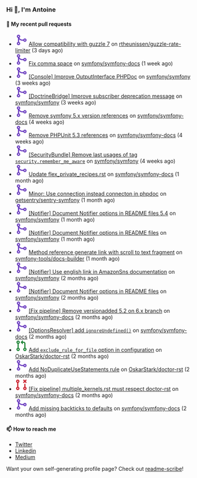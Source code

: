 ### Hi 👋, I'm Antoine

#### 👷 My recent pull requests

- ![](./assets/pr-merged.svg) [Allow compatibility with guzzle 7](https://github.com/rtheunissen/guzzle-rate-limiter/pull/11) on [rtheunissen/guzzle-rate-limiter](https://github.com/rtheunissen/guzzle-rate-limiter) (3 days ago)
- ![](./assets/pr-merged.svg) [Fix comma space](https://github.com/symfony/symfony-docs/pull/18521) on [symfony/symfony-docs](https://github.com/symfony/symfony-docs) (1 week ago)
- ![](./assets/pr-merged.svg) [[Console] Improve OutputInterface PHPDoc](https://github.com/symfony/symfony/pull/50755) on [symfony/symfony](https://github.com/symfony/symfony) (3 weeks ago)
- ![](./assets/pr-merged.svg) [[DoctrineBridge] Improve subscriber deprecation message](https://github.com/symfony/symfony/pull/50709) on [symfony/symfony](https://github.com/symfony/symfony) (3 weeks ago)
- ![](./assets/pr-merged.svg) [Remove symfony 5.x version references](https://github.com/symfony/symfony-docs/pull/18431) on [symfony/symfony-docs](https://github.com/symfony/symfony-docs) (4 weeks ago)
- ![](./assets/pr-merged.svg) [Remove PHPUnit 5.3 references](https://github.com/symfony/symfony-docs/pull/18430) on [symfony/symfony-docs](https://github.com/symfony/symfony-docs) (4 weeks ago)
- ![](./assets/pr-merged.svg) [[SecurityBundle] Remove last usages of tag `security.remember_me_aware`](https://github.com/symfony/symfony/pull/50694) on [symfony/symfony](https://github.com/symfony/symfony) (4 weeks ago)
- ![](./assets/pr-merged.svg) [Update flex_private_recipes.rst](https://github.com/symfony/symfony-docs/pull/18366) on [symfony/symfony-docs](https://github.com/symfony/symfony-docs) (1 month ago)
- ![](./assets/pr-merged.svg) [Minor: Use connection instead connecton in phpdoc](https://github.com/getsentry/sentry-symfony/pull/722) on [getsentry/sentry-symfony](https://github.com/getsentry/sentry-symfony) (1 month ago)
- ![](./assets/pr-merged.svg) [[Notifier] Document Notifier options in README files 5.4](https://github.com/symfony/symfony/pull/50379) on [symfony/symfony](https://github.com/symfony/symfony) (1 month ago)
- ![](./assets/pr-merged.svg) [[Notifier] Document Notifier options in README files](https://github.com/symfony/symfony/pull/50378) on [symfony/symfony](https://github.com/symfony/symfony) (1 month ago)
- ![](./assets/pr-merged.svg) [Method reference generate link with scroll to text fragment](https://github.com/symfony-tools/docs-builder/pull/160) on [symfony-tools/docs-builder](https://github.com/symfony-tools/docs-builder) (1 month ago)
- ![](./assets/pr-merged.svg) [[Notifier] Use english link in AmazonSns documentation](https://github.com/symfony/symfony/pull/50350) on [symfony/symfony](https://github.com/symfony/symfony) (2 months ago)
- ![](./assets/pr-merged.svg) [[Notifier] Document Notifier options in README files](https://github.com/symfony/symfony/pull/50349) on [symfony/symfony](https://github.com/symfony/symfony) (2 months ago)
- ![](./assets/pr-merged.svg) [[Fix pipeline] Remove versionadded 5.2 on 6.x branch](https://github.com/symfony/symfony-docs/pull/18303) on [symfony/symfony-docs](https://github.com/symfony/symfony-docs) (2 months ago)
- ![](./assets/pr-merged.svg) [[OptionsResolver] add `ignoreUndefined()`](https://github.com/symfony/symfony-docs/pull/18302) on [symfony/symfony-docs](https://github.com/symfony/symfony-docs) (2 months ago)
- ![](./assets/pr-open.svg) [Add `exclude_rule_for_file` option in configuration](https://github.com/OskarStark/doctor-rst/pull/1395) on [OskarStark/doctor-rst](https://github.com/OskarStark/doctor-rst) (2 months ago)
- ![](./assets/pr-merged.svg) [Add NoDuplicateUseStatements rule](https://github.com/OskarStark/doctor-rst/pull/1394) on [OskarStark/doctor-rst](https://github.com/OskarStark/doctor-rst) (2 months ago)
- ![](./assets/pr-closed.svg) [[Fix pipeline] multiple_kernels.rst must respect doctor-rst](https://github.com/symfony/symfony-docs/pull/18295) on [symfony/symfony-docs](https://github.com/symfony/symfony-docs) (2 months ago)
- ![](./assets/pr-merged.svg) [Add missing backticks to defaults](https://github.com/symfony/symfony-docs/pull/18294) on [symfony/symfony-docs](https://github.com/symfony/symfony-docs) (2 months ago)

#### 📫 How to reach me

- [Twitter](https://twitter.com/a_lamirault)
- [Linkedin](https://www.linkedin.com/in/antoine-lamirault-9a9a9a107/)
- [Medium](https://alamirault.medium.com)

Want your own self-generating profile page? Check out [readme-scribe](https://github.com/muesli/readme-scribe)!
